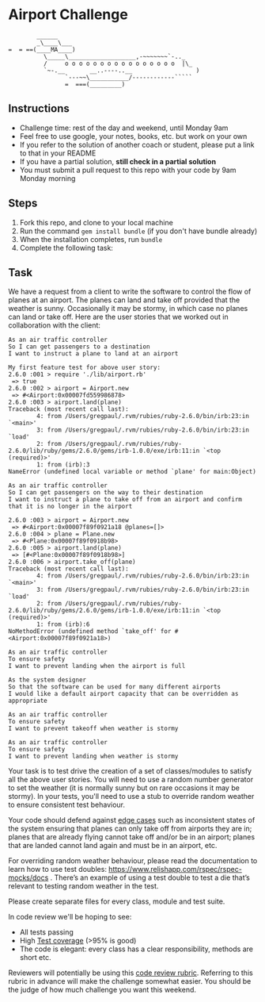 Airport Challenge
=================

```
        ______
        _\____\___
=  = ==(____MA____)
          \_____\___________________,-~~~~~~~`-.._
          /     o o o o o o o o o o o o o o o o  |\_
          `~-.__       __..----..__                  )
                `---~~\___________/------------`````
                =  ===(_________)

```

Instructions
---------

* Challenge time: rest of the day and weekend, until Monday 9am
* Feel free to use google, your notes, books, etc. but work on your own
* If you refer to the solution of another coach or student, please put a link to that in your README
* If you have a partial solution, **still check in a partial solution**
* You must submit a pull request to this repo with your code by 9am Monday morning

Steps
-------

1. Fork this repo, and clone to your local machine
2. Run the command `gem install bundle` (if you don't have bundle already)
3. When the installation completes, run `bundle`
4. Complete the following task:

Task
-----

We have a request from a client to write the software to control the flow of planes at an airport. The planes can land and take off provided that the weather is sunny. Occasionally it may be stormy, in which case no planes can land or take off.  Here are the user stories that we worked out in collaboration with the client:

```
As an air traffic controller
So I can get passengers to a destination
I want to instruct a plane to land at an airport

My first feature test for above user story:
2.6.0 :001 > require './lib/airport.rb'
 => true
2.6.0 :002 > airport = Airport.new
 => #<Airport:0x00007fd559986878>
2.6.0 :003 > airport.land(plane)
Traceback (most recent call last):
        4: from /Users/gregpaul/.rvm/rubies/ruby-2.6.0/bin/irb:23:in `<main>'
        3: from /Users/gregpaul/.rvm/rubies/ruby-2.6.0/bin/irb:23:in `load'
        2: from /Users/gregpaul/.rvm/rubies/ruby-2.6.0/lib/ruby/gems/2.6.0/gems/irb-1.0.0/exe/irb:11:in `<top (required)>'
        1: from (irb):3
NameError (undefined local variable or method `plane' for main:Object)

As an air traffic controller
So I can get passengers on the way to their destination
I want to instruct a plane to take off from an airport and confirm that it is no longer in the airport

2.6.0 :003 > airport = Airport.new
 => #<Airport:0x00007f89f0921a18 @planes=[]>
2.6.0 :004 > plane = Plane.new
 => #<Plane:0x00007f89f0918b98>
2.6.0 :005 > airport.land(plane)
 => [#<Plane:0x00007f89f0918b98>]
2.6.0 :006 > airport.take_off(plane)
Traceback (most recent call last):
        4: from /Users/gregpaul/.rvm/rubies/ruby-2.6.0/bin/irb:23:in `<main>'
        3: from /Users/gregpaul/.rvm/rubies/ruby-2.6.0/bin/irb:23:in `load'
        2: from /Users/gregpaul/.rvm/rubies/ruby-2.6.0/lib/ruby/gems/2.6.0/gems/irb-1.0.0/exe/irb:11:in `<top (required)>'
        1: from (irb):6
NoMethodError (undefined method `take_off' for #<Airport:0x00007f89f0921a18>)

As an air traffic controller
To ensure safety
I want to prevent landing when the airport is full

As the system designer
So that the software can be used for many different airports
I would like a default airport capacity that can be overridden as appropriate

As an air traffic controller
To ensure safety
I want to prevent takeoff when weather is stormy

As an air traffic controller
To ensure safety
I want to prevent landing when weather is stormy
```

Your task is to test drive the creation of a set of classes/modules to satisfy all the above user stories. You will need to use a random number generator to set the weather (it is normally sunny but on rare occasions it may be stormy). In your tests, you'll need to use a stub to override random weather to ensure consistent test behaviour.

Your code should defend against [edge cases](http://programmers.stackexchange.com/questions/125587/what-are-the-difference-between-an-edge-case-a-corner-case-a-base-case-and-a-b) such as inconsistent states of the system ensuring that planes can only take off from airports they are in; planes that are already flying cannot take off and/or be in an airport; planes that are landed cannot land again and must be in an airport, etc.

For overriding random weather behaviour, please read the documentation to learn how to use test doubles: https://www.relishapp.com/rspec/rspec-mocks/docs . There’s an example of using a test double to test a die that’s relevant to testing random weather in the test.

Please create separate files for every class, module and test suite.

In code review we'll be hoping to see:

* All tests passing
* High [Test coverage](https://github.com/makersacademy/course/blob/master/pills/test_coverage.md) (>95% is good)
* The code is elegant: every class has a clear responsibility, methods are short etc.

Reviewers will potentially be using this [code review rubric](docs/review.md).  Referring to this rubric in advance will make the challenge somewhat easier.  You should be the judge of how much challenge you want this weekend.
